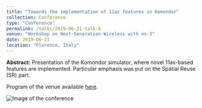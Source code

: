 ```yaml
---
title: "Towards the implementation of 11ax features in Komondor"
collection: Conference
type: "Conference"
permalink: /talks/2019-06-21-talk-6
venue: "Workshop on Next-Generation Wireless with ns-3"
date: 2019-06-21
location: "Florence, Italy"
---
```


**Abstract:** 
Presentation of the Komondor simulator, where novel 11ax-based features are implemented. Particular emphasis was put on the Spatial Reuse (SR) part.

Program of the venue available [here](https://www.nsnam.org/research/wngw/wngw-2019/program/).

![Image of the conference](https://fwilhelmi.github.io/images/fwilhelmi_wngw.jpg)